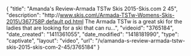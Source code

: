 {
    "title": "Amanda's Review-Armada TSTw Skis 2015-Skis.com 2 45",
    "description": "http:\/\/www.skis.com\/Armada-TSTw-Womens-Skis-2015\/367758P,default,pd.html The Armada TSTw is a great ski for the ladies that are looking for a ski that can ru...",
    "videoid": "3765184",
    "date_created": "1411361055",
    "date_modified": "1418181990",
    "type": "captivate",
    "layout": "video",
    "url": "\/v\/amanda-s-review-armada-tstw-skis-2015-skis-com-2-45\/3765184"
}